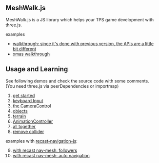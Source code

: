 ## MeshWalk.js

MeshWalk.js is a JS library which helps your TPS game development with three.js.

examples

- [walkthrough: since it's done with previous version, the APIs are a little bit different](https://yomotsu.github.io/walkthrough/)
- [xmas walkthrough](https://yomotsu.github.io/xmas2014/)

## Usage and Learning

See following demos and check the source code with some comments.
(You need three.js via peerDependencies or importmap)

1. [get started](http://yomotsu.github.io/meshwalk/examples/1_get-started.html)
2. [keyboard Input](http://yomotsu.github.io/meshwalk/examples/2_keyboard-input.html)
3. [the CameraControl](http://yomotsu.github.io/meshwalk/examples/3_camera-control.html)
4. [objects](http://yomotsu.github.io/meshwalk/examples/4_objects.html)
5. [terrain](http://yomotsu.github.io/meshwalk/examples/5_terrain.html)
6. [AnimationController](http://yomotsu.github.io/meshwalk/examples/6_animation-controller.html)
7. [all together](http://yomotsu.github.io/meshwalk/examples/7_all-together.html)
8. [remove collider](http://yomotsu.github.io/meshwalk/examples/8_mesh-remove.html)

examples with [recast-navigation-js](https://github.com/isaac-mason/recast-navigation-js):

9. [with recast nav-mesh: followers](http://yomotsu.github.io/meshwalk/examples/9_with-recast-nav-mesh-followers.html)
10. [with recast nav-mesh: auto navigation](http://yomotsu.github.io/meshwalk/examples/10_with-recast-nav-mesh-navigation.html)
